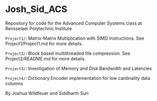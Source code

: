 # Josh_Sid_ACS
Repository for code for the Advanced Computer Systems class at Rensselaer Polytechnic Institute

`Project1/`: Matrix-Matrix Multiplication with SIMD Instructions. See Project1/Project1.md for more details.

`Project2/`: Block based multithreaded file compression. See Project2/README.md for more details.

`Project3/`: Investigation of Memory and Disk Bandwidth and Latencies

`Project4/`: Dictionary Encoder implementation for low cardinality data columns

By Joshua Wildfeuer and Siddharth Suri
